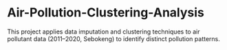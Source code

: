 # Air-Pollution-Clustering-Analysis
This project applies data imputation and clustering techniques to air pollutant data (2011–2020, Sebokeng) to identify distinct pollution patterns.

